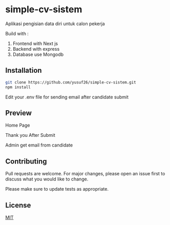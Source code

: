 # simple-cv-sistem
Aplikasi pengisian data diri untuk calon pekerja

Build with :
1. Frontend with Next js 
2. Backend with express
3. Database use Mongodb

## Installation

```bash
git clone https://github.com/yusuf26/simple-cv-sistem.git
npm install
```
Edit your .env file for sending email after candidate submit


## Preview
Home Page

Thank you After Submit

Admin get email from candidate

## Contributing
Pull requests are welcome. For major changes, please open an issue first to discuss what you would like to change.

Please make sure to update tests as appropriate.

## License
[MIT](https://choosealicense.com/licenses/mit/)
